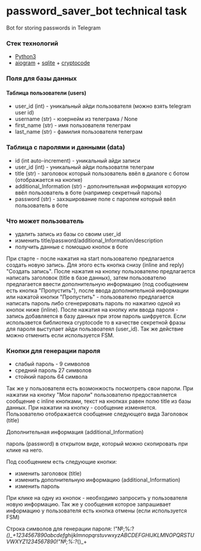# password_saver_bot technical task
Bot for storing passwords in Telegram

### Стек технологий
+ [Python3](https://www.python.org/downloads/ "python3")
+ [aiogram](https://github.com/aiogram/aiogram "aiogram") + [sqlite](https://www.sqlite.org/index.html "sqlite") +   [cryptocode](http://example.com/ "cryptocode")

### Поля для базы данных
#### Таблица пользователи (users)
+ user_id (int) - уникальный айди пользователя (можно взять telegram user id)
+ username (str) - юзернейм из телеграма / None 
+ first_name (str) - имя пользователя телеграм
+ last_name (str) - фамилия пользователя телеграм

### Таблица с паролями и данными (data)
+ id (int auto-increment) - уникальный айди записи
+ user_id (int) - уникальный айди пользоватля телеграм
+ title (str) - заголовок который пользователь ввёл в диалоге с ботом (отображается на кнопке)
+ additional_Information (str) - дополнительная информация которую ввёл пользователь в боте (например секретный пароль)
+ password (str) - захэширование поле с паролем который ввёл пользователь в боте


### Что может пользователь
+ удалить запись из базы со своим user_id
+ изменить title/password/additional_Information/description
+ получить данные с помощью кнопок в боте

При старте - после нажатия на start пользователю предлагается создать новую запись. Для этого есть кнопка снизу (inline and reply) "Создать запись". После нажатия на кнопку пользователю предлагается написать заголовок (title в базе данных), затем пользователю предлагается ввести дополнительную информацию (под сообщением есть кнопка "Пропустить"), после ввода дополнительной информации или нажатой кнопки "Пропустить" - пользователю предлагается написать пароль либо сгенерировать пароль по нажатию одной из кнопок ниже (inline). После нажатия на кнопку или ввода пароля - запись добавляется в базу данных при этом пароль шифруется. Если использвется библиотека cryptocode то в качестве секретной фразы для пароля выступает айди пользвоатеял (user_id). Так же действие можно отменить если используется FSM.

### Кнопки для генерации пароля
+ слабый пароль - 9 символов
+ средний пароль 27 символов
+ стойкий пароль 64 символа

Так же у пользователя есть возмонжость посмотреть свои пароли. При нажатии на кнопку "Мои пароли" пользователю предоставляется сообщение с inline кнопками, текст на кнопках равен полю title из базы данных. При нажатии на кнопку - сообщение изменяется. Пользователю отображается сообщение следующего вида
Заголовок (title)

Дополнительная информация (additional_Information)

пароль (password) в открытом виде, который можно скопировать при клике на него. 

Под сообщением есть следующие кнопки:
+ изменить заголовок (title)
+ изменить дополнительную информацию (additional_Information)
+ изменить пароль

При клике на одну из кнопок - необходимо запросить у пользователя новую информацию. Так же у сообщения которое запрашивает информацию у пользователя есть кнопка отмены (если используется FSM)

Строка символов для генерации пароля: !"№;%:?*()_+1234567890abcdefghijklmnopqrstuvwxyzABCDEFGHIJKLMNOPQRSTUVWXYZ1234567890!"№;%:?*()_+

